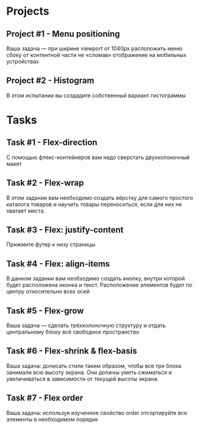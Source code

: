 # Projects
## Project #1 - Menu positioning
Ваша задача — при ширине viewport от 1040px расположить меню сбоку от контентной части не «сломав» отображение на мобильных устройствах

## Project #2 - Histogram
В этом испытании вы создадите собственный вариант гистограммы
# Tasks
## Task #1 - Flex-direction
С помощью флекс-контейнеров вам надо сверстать двухколоночный макет

## Task #2 - Flex-wrap
В этом задании вам необходимо создать вёрстку для самого простого каталога товаров и научить товары переноситься, если для них не хватает места.

## Task #3 - Flex: justify-content
Прижмите футер к низу страницы

## Task #4 - Flex: align-items
В данном задании вам необходимо создать кнопку, внутри которой будет расположена иконка и текст. Расположение элементов будет по центру относительно всех осей

## Task #5 - Flex-grow
Ваша задача — сделать трёхколоночную структуру и отдать центральному блоку всё свободное пространство

## Task #6 - Flex-shrink & flex-basis
Ваша задача: дописать стили таким образом, чтобы все три блока занимали всю высоту экрана. Они должны уметь сжиматься и увеличиваться в зависимости от текущей высоты экрана.

## Task #7 - Flex order
Ваша задача: используя изученное свойство order отсортируйте все элементы в необходимом порядке
